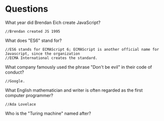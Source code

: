 # Questions

What year did Brendan Eich create JavaScript?

```
//Brendan created JS 1995
```

What does "ES6" stand for?

```
//ES6 stands for ECMAScript 6; ECMAScript is another official name for Javascript, since the organization 
//ECMA International creates the standard.
```

What company famously used the phrase "Don't be evil" in their code of conduct?

```
//Google.
```

What English mathematician and writer is often regarded as the first computer programmer?

```
//Ada Lovelace
```

Who is the "Turing machine" named after?

```

```
